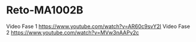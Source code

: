 # Reto-MA1002B
Video Fase 1
https://www.youtube.com/watch?v=AR60c9svY2I
Video Fase 2
https://www.youtube.com/watch?v=MVw3nAAPy2c
